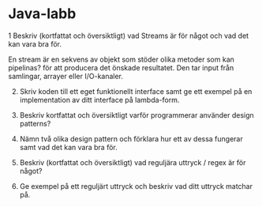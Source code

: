 # Java-labb


1 Beskriv (kortfattat och översiktligt) vad Streams är för något och vad det kan vara bra för.

En stream är en sekvens av objekt som stöder olika metoder som kan pipelinas? för att producera det önskade resultatet.
Den tar input från samlingar, arrayer eller I/O-kanaler.




2. Skriv koden till ett eget funktionellt interface samt ge ett exempel på en
implementation av ditt interface på lambda-form.





3. Beskriv kortfattat och översiktligt varför programmerar använder design patterns?






4. Nämn två olika design pattern och förklara hur ett av dessa fungerar samt vad det kan vara bra för.





5. Beskriv (kortfattat och översiktligt) vad reguljära uttryck / regex är för något?





6. Ge exempel på ett reguljärt uttryck och beskriv vad ditt uttryck matchar på.
